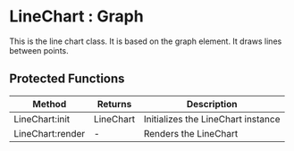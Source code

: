 # LineChart : Graph
This is the line chart class. It is based on the graph element. It draws lines between points.


## Protected Functions

|Method|Returns|Description|
|---|---|---|
|LineChart:init|LineChart|Initializes the LineChart instance
|LineChart:render|-|Renders the LineChart


